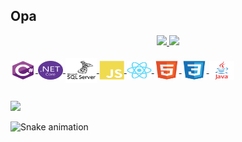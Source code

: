 ## Opa 

<!--
- 🔭 I’m currently working on ...
- 🌱 I’m currently learning ...
- 👯 I’m looking to collaborate on ...
- 🤔 I’m looking for help with ...
- 💬 Ask me about ...
- 📫 How to reach me: ...
- 😄 Pronouns: ...
- ⚡ Fun fact: ...
-->

<div align="center">
  <a href="https://github.com/Wandellca">
  <img height="155em" src="https://github-readme-stats.vercel.app/api?username=Wandellca&show_icons=true&include_all_commits=true&count_private=true&show_owner=true&hide_border=false&border_color=FAF5F4&theme=codeSTACKr"/>
  <img height="155em" src="https://github-readme-stats.vercel.app/api/top-langs/?username=Wandellca&layout=compact&show_owner=true&theme=vision-friendly-dark"/>
</div>
<div style="display: inline_block"><br>
  <img align="center" alt="Wandell-Csharp" height="30" width="40" src="https://raw.githubusercontent.com/devicons/devicon/master/icons/csharp/csharp-original.svg">  
  <img align="center" alt="Wandell-DotNet" height="30" width="40" src="https://raw.githubusercontent.com/devicons/devicon/master/icons/dotnetcore/dotnetcore-original.svg">   
  <img align="center" alt="Wandell-Csharp" height="40" width="50" src="https://raw.githubusercontent.com/devicons/devicon/master/icons/microsoftsqlserver/microsoftsqlserver-plain-wordmark.svg">  
  <img align="center" alt="Wandell-Js" height="30" width="40" src="https://raw.githubusercontent.com/devicons/devicon/master/icons/javascript/javascript-plain.svg">  
  <img align="center" alt="Wandell-React" height="30" width="40" src="https://raw.githubusercontent.com/devicons/devicon/master/icons/react/react-original.svg">
  <img align="center" alt="Wandell-HTML" height="30" width="40" src="https://raw.githubusercontent.com/devicons/devicon/master/icons/html5/html5-original.svg">
  <img align="center" alt="Wandell-CSS" height="30" width="40" src="https://raw.githubusercontent.com/devicons/devicon/master/icons/css3/css3-original.svg">    
  <img align="center" alt="Wandell-Java" height="30" width="40" src="https://raw.githubusercontent.com/devicons/devicon/master/icons/java/java-original-wordmark.svg"> 
</div>
  
  ##
 
<div>  
  <a href="mailto:wandellcarvalho951108@gmail.com"><img src="https://img.shields.io/badge/Gmail-D14836?style=for-the-badge&logo=gmail&logoColor=white" target="_blank"></a>
 
  ![Snake animation](https://github.com/Wandellca/Wandellca/blob/output/github-contribution-grid-snake.svg)
</div>
